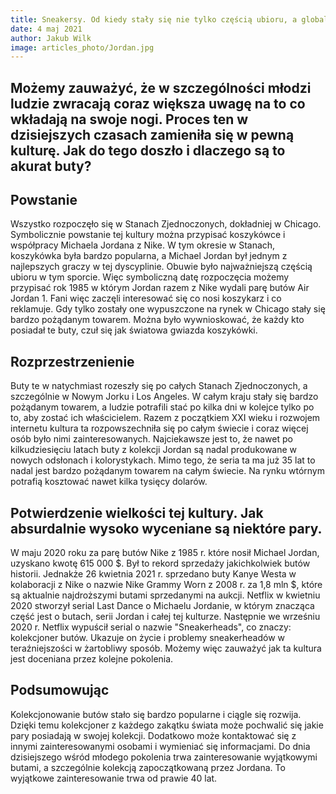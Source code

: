 ```yaml
---
title: Sneakersy. Od kiedy stały się nie tylko częścią ubioru, a globalną kulturą?
date: 4 maj 2021
author: Jakub Wilk
image: articles_photo/Jordan.jpg
---
```



## Możemy zauważyć, że w szczególności młodzi ludzie zwracają coraz większa uwagę na to co wkładają na swoje nogi. Proces ten w dzisiejszych czasach zamieniła się w pewną kulturę. Jak do tego doszło i dlaczego są to akurat buty?


## Powstanie

Wszystko rozpoczęło się w Stanach Zjednoczonych, dokładniej w Chicago. Symbolicznie powstanie tej kultury można przypisać koszykówce i współpracy Michaela Jordana z Nike. W tym okresie w Stanach, koszykówka była bardzo popularna, a Michael Jordan był jednym z najlepszych graczy w tej dyscyplinie. Obuwie było najważniejszą częścią ubioru w tym sporcie. Więc symboliczną datę rozpoczęcia możemy przypisać rok 1985 w którym Jordan razem z Nike wydali parę butów Air Jordan 1. Fani więc zaczęli interesować się co nosi koszykarz i co reklamuje. Gdy tylko zostały one wypuszczone na rynek w Chicago stały się bardzo pożądanym towarem.
Można było wywnioskować, że każdy kto posiadał te buty, czuł się jak światowa gwiazda koszykówki.


## Rozprzestrzenienie

Buty te w natychmiast rozeszły się po całych Stanach Zjednoczonych, a szczególnie w Nowym Jorku i Los Angeles. W całym kraju stały się bardzo pożądanym towarem,  a ludzie potrafili stać po kilka dni w kolejce tylko po to, aby zostać ich właścicielem.
Razem z początkiem XXI wieku i rozwojem internetu kultura ta rozpowszechniła się po całym świecie i coraz więcej osób było nimi zainteresowanych. Najciekawsze jest to, że nawet po kilkudziesięciu latach buty z kolekcji Jordan są nadal produkowane w nowych odsłonach i kolorystykach. Mimo tego, że seria ta ma już 35 lat to nadal jest bardzo pożądanym towarem na całym świecie. Na rynku wtórnym potrafią kosztować nawet kilka tysięcy dolarów.



## Potwierdzenie wielkości tej kultury. Jak absurdalnie wysoko wyceniane są niektóre pary.

W maju 2020 roku za parę butów Nike z 1985 r. które nosił Michael Jordan, uzyskano kwotę 615 000 $. Był to rekord sprzedaży jakichkolwiek butów historii.
Jednakże 26 kwietnia 2021 r. sprzedano buty Kanye Westa w kolaboracji z Nike o nazwie Nike Grammy Worn z 2008 r. za 1,8 mln $, które są aktualnie najdroższymi butami sprzedanymi na aukcji.
Netflix w kwietniu 2020 stworzył serial Last Dance o Michaelu Jordanie, w którym znacząca część jest o butach, serii Jordan i całej tej kulturze.
Następnie we wrześniu 2020 r. Netflix wypuścił serial o nazwie "Sneakerheads", co znaczy: kolekcjoner butów. Ukazuje on życie i problemy sneakerheadów w teraźniejszości w żartobliwy sposób. 
Możemy więc zauważyć jak ta kultura jest doceniana przez kolejne pokolenia. 



## Podsumowując

Kolekcjonowanie butów stało się bardzo popularne i ciągle się rozwija.  Dzięki temu kolekcjoner z każdego zakątku świata może pochwalić się jakie pary posiadają w swojej kolekcji. Dodatkowo może kontaktować się z innymi zainteresowanymi osobami i wymieniać się informacjami. 
Do dnia dzisiejszego wśród młodego pokolenia trwa zainteresowanie wyjątkowymi butami, a szczególnie kolekcją zapoczątkowaną przez Jordana. To wyjątkowe zainteresowanie trwa od prawie 40 lat.

